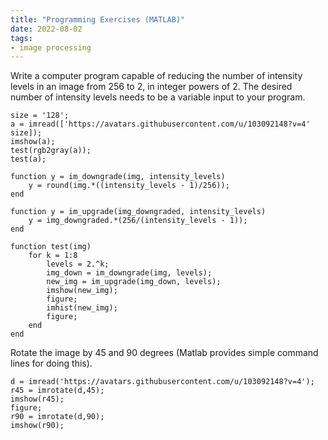 ```yaml
---
title: "Programming Exercises (MATLAB)"
date: 2022-08-02
tags:
- image processing
---
```


Write a computer program capable of reducing the number of intensity levels in an image from 256 to 2, in integer powers of 2. The desired number of intensity levels needs to be a variable input to your program.

```
size = '128';
a = imread(['https://avatars.githubusercontent.com/u/103092148?v=4' size]);
imshow(a);
test(rgb2gray(a));
test(a);

function y = im_downgrade(img, intensity_levels)
    y = round(img.*((intensity_levels - 1)/256));
end

function y = im_upgrade(img_downgraded, intensity_levels)
    y = img_downgraded.*(256/(intensity_levels - 1));
end

function test(img)
    for k = 1:8
        levels = 2.^k;
        img_down = im_downgrade(img, levels);
        new_img = im_upgrade(img_down, levels);
        imshow(new_img);
        figure;
        imhist(new_img);
        figure;
    end
end
```

Rotate the image by 45 and 90 degrees (Matlab provides simple command lines for doing this).

```
d = imread('https://avatars.githubusercontent.com/u/103092148?v=4');
r45 = imrotate(d,45);
imshow(r45);
figure;
r90 = imrotate(d,90);
imshow(r90);
```